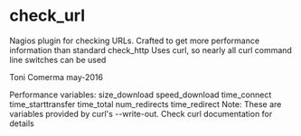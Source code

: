 check_url
=========
Nagios plugin for checking URLs. Crafted to get more performance information than standard check_http
Uses curl, so nearly all curl command line switches can be used

Toni Comerma
may-2016
 
Performance variables:
size_download
speed_download
time_connect
time_starttransfer
time_total
num_redirects
time_redirect
Note: These are variables provided by curl's --write-out. Check curl documentation for details
